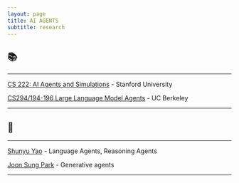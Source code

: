 ```yaml
---
layout: page
title: AI AGENTS
subtitle: research
---
```


## 📚

---

[CS 222: AI Agents and Simulations](https://joonspk-research.github.io/cs222-fall24/index.html) - Stanford University

[CS294/194-196 Large Language Model Agents](https://llmagents-learning.org/f24) - UC Berkeley

---

## 🌟

---

[Shunyu Yao](https://ysymyth.github.io/) - Language Agents, Reasoning Agents

[Joon Sung Park](https://www.joonsungpark.com/) - Generative agents

---

